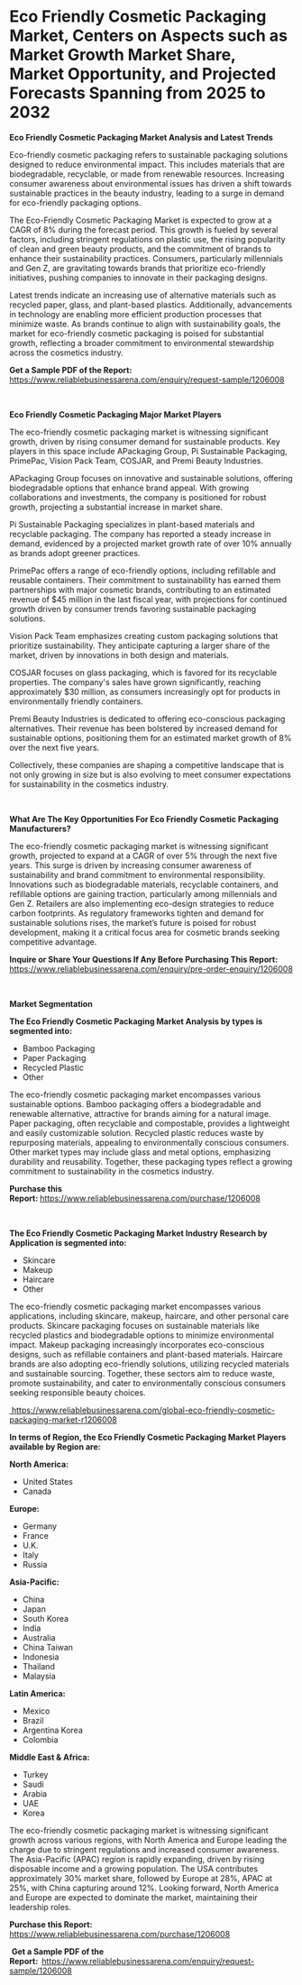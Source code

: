 <p><h1>Eco Friendly Cosmetic Packaging Market, Centers on Aspects such as Market Growth Market Share, Market Opportunity, and Projected Forecasts Spanning from 2025 to 2032</h1></p><p><strong>Eco Friendly Cosmetic Packaging Market Analysis and Latest Trends</strong></p>
<p><p>Eco-friendly cosmetic packaging refers to sustainable packaging solutions designed to reduce environmental impact. This includes materials that are biodegradable, recyclable, or made from renewable resources. Increasing consumer awareness about environmental issues has driven a shift towards sustainable practices in the beauty industry, leading to a surge in demand for eco-friendly packaging options.</p><p>The Eco-Friendly Cosmetic Packaging Market is expected to grow at a CAGR of 8% during the forecast period. This growth is fueled by several factors, including stringent regulations on plastic use, the rising popularity of clean and green beauty products, and the commitment of brands to enhance their sustainability practices. Consumers, particularly millennials and Gen Z, are gravitating towards brands that prioritize eco-friendly initiatives, pushing companies to innovate in their packaging designs.</p><p>Latest trends indicate an increasing use of alternative materials such as recycled paper, glass, and plant-based plastics. Additionally, advancements in technology are enabling more efficient production processes that minimize waste. As brands continue to align with sustainability goals, the market for eco-friendly cosmetic packaging is poised for substantial growth, reflecting a broader commitment to environmental stewardship across the cosmetics industry.</p></p>
<p><strong>Get a Sample PDF of the Report:&nbsp;</strong> <a href="https://www.reliablebusinessarena.com/enquiry/request-sample/1206008?utm_campaign=3601&utm_medium=2&utm_source=Github&utm_content=ia&utm_term=19042025&utm_id=eco-friendly-cosmetic-packaging">https://www.reliablebusinessarena.com/enquiry/request-sample/1206008</a></p>
<p>&nbsp;</p>
<p><strong>Eco Friendly Cosmetic Packaging Major Market Players</strong></p>
<p><p>The eco-friendly cosmetic packaging market is witnessing significant growth, driven by rising consumer demand for sustainable products. Key players in this space include APackaging Group, Pi Sustainable Packaging, PrimePac, Vision Pack Team, COSJAR, and Premi Beauty Industries. </p><p>APackaging Group focuses on innovative and sustainable solutions, offering biodegradable options that enhance brand appeal. With growing collaborations and investments, the company is positioned for robust growth, projecting a substantial increase in market share.</p><p>Pi Sustainable Packaging specializes in plant-based materials and recyclable packaging. The company has reported a steady increase in demand, evidenced by a projected market growth rate of over 10% annually as brands adopt greener practices.</p><p>PrimePac offers a range of eco-friendly options, including refillable and reusable containers. Their commitment to sustainability has earned them partnerships with major cosmetic brands, contributing to an estimated revenue of $45 million in the last fiscal year, with projections for continued growth driven by consumer trends favoring sustainable packaging solutions.</p><p>Vision Pack Team emphasizes creating custom packaging solutions that prioritize sustainability. They anticipate capturing a larger share of the market, driven by innovations in both design and materials.</p><p>COSJAR focuses on glass packaging, which is favored for its recyclable properties. The company's sales have grown significantly, reaching approximately $30 million, as consumers increasingly opt for products in environmentally friendly containers.</p><p>Premi Beauty Industries is dedicated to offering eco-conscious packaging alternatives. Their revenue has been bolstered by increased demand for sustainable options, positioning them for an estimated market growth of 8% over the next five years.</p><p>Collectively, these companies are shaping a competitive landscape that is not only growing in size but is also evolving to meet consumer expectations for sustainability in the cosmetics industry.</p></p>
<p>&nbsp;</p>
<p><strong>What Are The Key Opportunities For Eco Friendly Cosmetic Packaging Manufacturers?</strong></p>
<p><p>The eco-friendly cosmetic packaging market is witnessing significant growth, projected to expand at a CAGR of over 5% through the next five years. This surge is driven by increasing consumer awareness of sustainability and brand commitment to environmental responsibility. Innovations such as biodegradable materials, recyclable containers, and refillable options are gaining traction, particularly among millennials and Gen Z. Retailers are also implementing eco-design strategies to reduce carbon footprints. As regulatory frameworks tighten and demand for sustainable solutions rises, the market’s future is poised for robust development, making it a critical focus area for cosmetic brands seeking competitive advantage.</p></p>
<p><strong>Inquire or Share Your Questions If Any Before Purchasing This Report:</strong> <a href="https://www.reliablebusinessarena.com/enquiry/pre-order-enquiry/1206008?utm_campaign=3601&utm_medium=2&utm_source=Github&utm_content=ia&utm_term=19042025&utm_id=eco-friendly-cosmetic-packaging">https://www.reliablebusinessarena.com/enquiry/pre-order-enquiry/1206008</a></p>
<p>&nbsp;</p>
<p><strong>Market Segmentation</strong></p>
<p><strong>The Eco Friendly Cosmetic Packaging Market Analysis by types is segmented into:</strong></p>
<p><ul><li>Bamboo Packaging</li><li>Paper Packaging</li><li>Recycled Plastic</li><li>Other</li></ul></p>
<p><p>The eco-friendly cosmetic packaging market encompasses various sustainable options. Bamboo packaging offers a biodegradable and renewable alternative, attractive for brands aiming for a natural image. Paper packaging, often recyclable and compostable, provides a lightweight and easily customizable solution. Recycled plastic reduces waste by repurposing materials, appealing to environmentally conscious consumers. Other market types may include glass and metal options, emphasizing durability and reusability. Together, these packaging types reflect a growing commitment to sustainability in the cosmetics industry.</p></p>
<p><strong>Purchase this Report:&nbsp;</strong><a href="https://www.reliablebusinessarena.com/purchase/1206008?utm_campaign=3601&utm_medium=2&utm_source=Github&utm_content=ia&utm_term=19042025&utm_id=eco-friendly-cosmetic-packaging">https://www.reliablebusinessarena.com/purchase/1206008</a></p>
<p>&nbsp;</p>
<p><strong>The Eco Friendly Cosmetic Packaging Market Industry Research by Application is segmented into:</strong></p>
<p><ul><li>Skincare</li><li>Makeup</li><li>Haircare</li><li>Other</li></ul></p>
<p><p>The eco-friendly cosmetic packaging market encompasses various applications, including skincare, makeup, haircare, and other personal care products. Skincare packaging focuses on sustainable materials like recycled plastics and biodegradable options to minimize environmental impact. Makeup packaging increasingly incorporates eco-conscious designs, such as refillable containers and plant-based materials. Haircare brands are also adopting eco-friendly solutions, utilizing recycled materials and sustainable sourcing. Together, these sectors aim to reduce waste, promote sustainability, and cater to environmentally conscious consumers seeking responsible beauty choices.</p></p>
<p><a href="https://www.reliablebusinessarena.com/global-eco-friendly-cosmetic-packaging-market-r1206008?utm_campaign=3601&utm_medium=2&utm_source=Github&utm_content=ia&utm_term=19042025&utm_id=eco-friendly-cosmetic-packaging">&nbsp;https://www.reliablebusinessarena.com/global-eco-friendly-cosmetic-packaging-market-r1206008</a></p>
<p><strong>In terms of Region, the Eco Friendly Cosmetic Packaging Market Players available by Region are:</strong></p>
<p>
    <p> <strong> North America: </strong>
        <ul>
            <li>United States</li>
            <li>Canada</li>
        </ul>
        </p> 
    <p> <strong> Europe: </strong>
        <ul>
            <li>Germany</li>
            <li>France</li>
            <li>U.K.</li>
            <li>Italy</li>
            <li>Russia</li>
        </ul>
        </p> 
    <p> <strong> Asia-Pacific: </strong>
        <ul>
            <li>China</li>
            <li>Japan</li>
            <li>South Korea</li>
            <li>India</li>
            <li>Australia</li>
            <li>China Taiwan</li>
            <li>Indonesia</li>
            <li>Thailand</li>
            <li>Malaysia</li>
        </ul>
        </p> 
    <p> <strong> Latin America: </strong>
        <ul>
            <li>Mexico</li>
            <li>Brazil</li>
            <li>Argentina Korea</li>
            <li>Colombia</li>
        </ul>
        </p> 
    <p> <strong> Middle East & Africa: </strong>
        <ul>
            <li>Turkey</li>
            <li>Saudi</li>
            <li>Arabia</li>
            <li>UAE</li>
            <li>Korea</li>
        </ul>
    </p>
    </p>
<p><p>The eco-friendly cosmetic packaging market is witnessing significant growth across various regions, with North America and Europe leading the charge due to stringent regulations and increased consumer awareness. The Asia-Pacific (APAC) region is rapidly expanding, driven by rising disposable income and a growing population. The USA contributes approximately 30% market share, followed by Europe at 28%, APAC at 25%, with China capturing around 12%. Looking forward, North America and Europe are expected to dominate the market, maintaining their leadership roles.</p></p>
<p><strong>Purchase this Report: </strong><a href="https://www.reliablebusinessarena.com/purchase/1206008?utm_campaign=3601&utm_medium=2&utm_source=Github&utm_content=ia&utm_term=19042025&utm_id=eco-friendly-cosmetic-packaging">https://www.reliablebusinessarena.com/purchase/1206008</a></p>
<p>&nbsp;<strong>Get a Sample PDF of the Report:&nbsp;&nbsp;</strong><a href="https://www.reliablebusinessarena.com/enquiry/request-sample/1206008?utm_campaign=3601&utm_medium=2&utm_source=Github&utm_content=ia&utm_term=19042025&utm_id=eco-friendly-cosmetic-packaging">https://www.reliablebusinessarena.com/enquiry/request-sample/1206008</a></p>
<p><strong></strong></p>
<p><p></p><p></p><p></p></p>